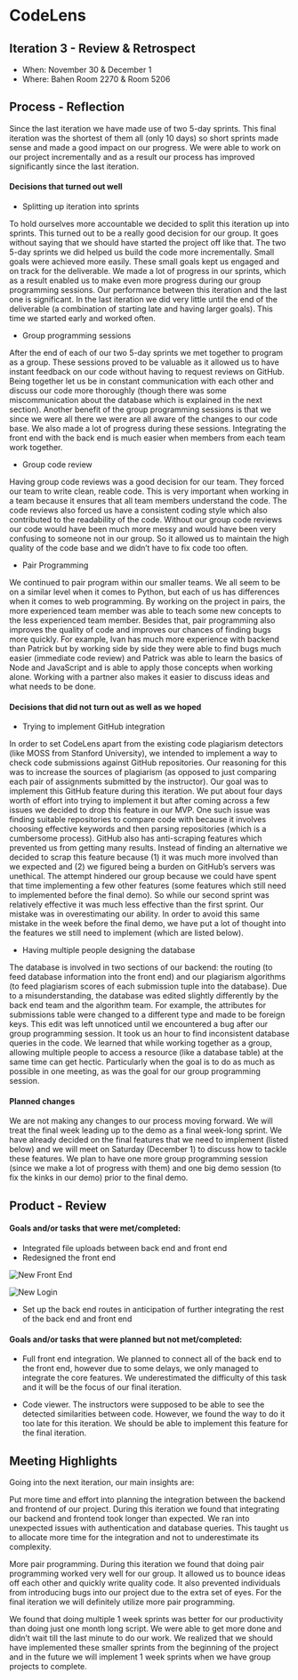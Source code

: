 # CodeLens

## Iteration 3 - Review & Retrospect

 * When: November 30 & December 1
 * Where: Bahen Room 2270 & Room 5206

## Process - Reflection

Since the last iteration we have made use of two 5-day sprints. This final iteration was the shortest of them all (only 10 days) so short sprints made sense and made a good impact on our progress. We were able to work on our project incrementally and as a result our process has improved significantly since the last iteration.

#### Decisions that turned out well

* Splitting up iteration into sprints

To hold ourselves more accountable we decided to split this iteration up into sprints. This turned out to be a really good decision for our group. It goes without saying that we should have started the project off like that. The two 5-day sprints we did helped us build the code more incrementally. Small goals were achieved more easily. These small goals kept us engaged and on track for the deliverable. We made a lot of progress in our sprints, which as a result enabled us to make even more progress during our group programming sessions. Our performance between this iteration and the last one is significant. In the last iteration we did very little until the end of the deliverable (a combination of starting late and having larger goals). This time we started early and worked often.

* Group programming sessions

After the end of each of our two 5-day sprints we met together to program as a group. These sessions proved to be valuable as it allowed us to have instant feedback on our code without having to request reviews on GitHub. Being together let us be in constant communication with each other and discuss our code more thoroughly (though there was some miscommunication about the database which is explained in the next section). Another benefit of the group programming sessions is that we since we were all there we were are all aware of the changes to our code base. We also made a lot of progress during these sessions. Integrating the front end with the back end is much easier when members from each team work together.

* Group code review

Having group code reviews was a good decision for our team. They forced our team to write clean, reable code. This is very important when working in a team because it ensures that all team members understand the code. The code reviews also forced us have a consistent coding style which also contributed to the readability of the code. Without our group code reviews our code would have been much more messy and would have been very confusing to someone not in our group. So it allowed us to maintain the high quality of the code base and we didn’t have to fix code too often.

* Pair Programming

We continued to pair program within our smaller teams. We all seem to be on a similar level when it comes to Python, but each of us has differences when it comes to web programming. By working on the project in pairs, the more experienced team member was able to teach some new concepts to the less experienced team member. Besides that, pair programming also improves the quality of code and improves our chances of finding bugs more quickly. For example, Ivan has much more experience with backend than Patrick but by working side by side they were able to find bugs much easier (immediate code review) and Patrick was able to learn the basics of Node and JavaScript and is able to apply those concepts when working alone. Working with a partner also makes it easier to discuss ideas and what needs to be done.

#### Decisions that did not turn out as well as we hoped

* Trying to implement GitHub integration

In order to set CodeLens apart from the existing code plagiarism detectors (like MOSS from Stanford University), we intended to implement a way to check code submissions against GitHub repositories. Our reasoning for this was to increase the sources of plagiarism (as opposed to just comparing each pair of assignments submitted by the instructor). Our goal was to implement this GitHub feature during this iteration. We put about four days worth of effort into trying to implement it but after coming across a few issues we decided to drop this feature in our MVP. One such issue was finding suitable repositories to compare code with because it involves choosing effective keywords and then parsing repositories (which is a cumbersome process). GitHub also has anti-scraping features which prevented us from getting many results. Instead of finding an alternative we decided to scrap this feature because (1) it was much more involved than we expected and (2) we figured being a burden on GitHub’s servers was unethical. The attempt hindered our group because we could have spent that time implementing a few other features (some features which still need to implemented before the final demo). So while our second sprint was relatively effective it was much less effective than the first sprint. Our mistake was in overestimating our ability. In order to avoid this same mistake in the week before the final demo, we have put a lot of thought into the features we still need to implement (which are listed below).

* Having multiple people designing the database

The database is involved in two sections of our backend: the routing (to feed database information into the front end) and our plagiarism algorithms (to feed plagiarism scores of each submission tuple into the database). Due to a misunderstanding, the database was edited slightly differently by the back end team and the algorithm team. For example, the attributes for submissions table were changed to a different type and made to be foreign keys. This edit was left unnoticed until we encountered a bug after our group programming session. It took us an hour to find inconsistent database queries in the code. We learned that while working together as a group, allowing multiple people to access a resource (like a database table) at the same time can get hectic. Particularly when the goal is to do as much as possible in one meeting, as was the goal for our group programming session.

#### Planned changes

We are not making any changes to our process moving forward. We will treat the final week leading up to the demo as a final week-long sprint. We have already decided on the final features that we need to implement (listed below) and we will meet on Saturday (December 1) to discuss how to tackle these features. We plan to have one more group programming session (since we make a lot of progress with them) and one big demo session (to fix the kinks in our demo) prior to the final demo.

## Product - Review

#### Goals and/or tasks that were met/completed:
* Integrated file uploads between back end and front end
* Redesigned the front end

![New Front End](https://raw.githubusercontent.com/csc301-fall-2017/project-team-01/master/deliverables/artifacts_deliverable_3/web_newhomepage.png?token=AORB-58gyXFE0EMyFw1_Mrp4aH7A5q5_ks5aK0IGwA%3D%3D)

![New Login](https://raw.githubusercontent.com/csc301-fall-2017/project-team-01/master/deliverables/artifacts_deliverable_3/web_newloginpanel.png?token=AORB-xKt3ruwcXPk0ZkWIo1pJXQF2mlbks5aK0IKwA%3D%3D)

* Set up the back end routes in anticipation of further integrating the rest of the back end and front end

#### Goals and/or tasks that were planned but not met/completed:

* Full front end integration. We planned to connect all of the back end to the front end, however due to some delays, we only managed to integrate the core features. We underestimated the difficulty of this task and it will be the focus of our final iteration.

* Code viewer. The instructors were supposed to be able to see the detected similarities between code. However, we found the way to do it too late for this iteration. We should be able to implement this feature for the final iteration.


## Meeting Highlights

Going into the next iteration, our main insights are:

Put more time and effort into planning the integration between the backend and frontend of our project. During this iteration we found that integrating our backend and frontend took longer than expected. We ran into unexpected issues with authentication and database queries. This taught us to allocate more time for the integration and not to underestimate its complexity.

More pair programming. During this iteration we found that doing pair programming worked very well for our group. It allowed us to bounce ideas off each other and quickly write quality code. It also prevented individuals from introducing bugs into our project due to the extra set of eyes. For the final iteration we will definitely utilize more pair programming.

We found that doing multiple 1 week sprints was better for our productivity than doing just one month long script. We were able to get more done and didn’t wait till the last minute to do our work. We realized that we should have implemented these smaller sprints from the beginning of the project and in the future we will implement 1 week sprints when we have group projects to complete.
